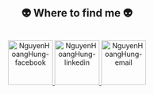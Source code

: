 <h2 align="center">👽 Where to find me 👽</h2>
<br>
<!-- https://icons8.com -->
<div align="center">
  <a href="https://www.facebook.com/hunggnh219" target="_blank" rel="noopener noreferrer">
    <img  width="90" height="90"src="https://img.icons8.com/nolan/512/facebook-new.png" alt="NguyenHoangHung-facebook" />
  </a>
 
  <a href="https://www.linkedin.com/in/nguyenhoanghung/" target="_blank" rel="noopener noreferrer">
    <img  width="90" height="90" src="https://img.icons8.com/nolan/512/linkedin-circled.png" alt="NguyenHoangHung-linkedin" />
  </a>
  <a href="mailto:hungnh219@gmail.com" target="_blank" rel="noopener noreferrer">
    <img  width="90" height="90" src="https://img.icons8.com/nolan/512/filled-message.png" alt="NguyenHoangHung-email" />
  </a>
</div>
